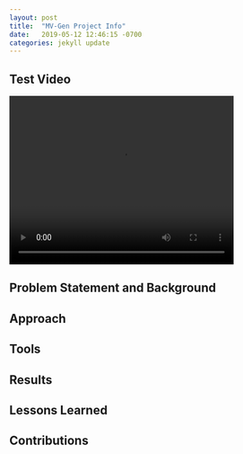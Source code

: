 ```yaml
---
layout: post
title:  "MV-Gen Project Info"
date:   2019-05-12 12:46:15 -0700
categories: jekyll update
---
```


## Test Video
<video width="400" height="300" controls>
  <source src="{{ site.baseurl }}/assets/videos/182.mp4" type="video/mp4">
  Your browser does not support the controls tag.
</video>

## Problem Statement and Background

## Approach

## Tools

## Results

## Lessons Learned

## Contributions
